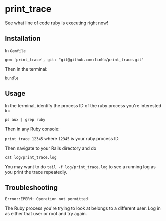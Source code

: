 print_trace
===========

See what line of code ruby is executing right now!

## Installation

In `Gemfile`

`gem 'print_trace', git: "git@github.com:linhb/print_trace.git"`

Then in the terminal:

`bundle`

## Usage

In the terminal, identify the process ID of the ruby process you're interested in:

`ps aux | grep ruby`

Then in any Ruby console:

`print_trace 12345` where `12345` is your ruby process ID.

Then navigate to your Rails directory and do

`cat log/print_trace.log`

You may want to do `tail -f log/print_trace.log` to see a running log as you print the trace repeatedly.

## Troubleshooting

`Errno::EPERM: Operation not permitted`

The Ruby process you're trying to look at belongs to a different user. Log in as either that user or root and try again.